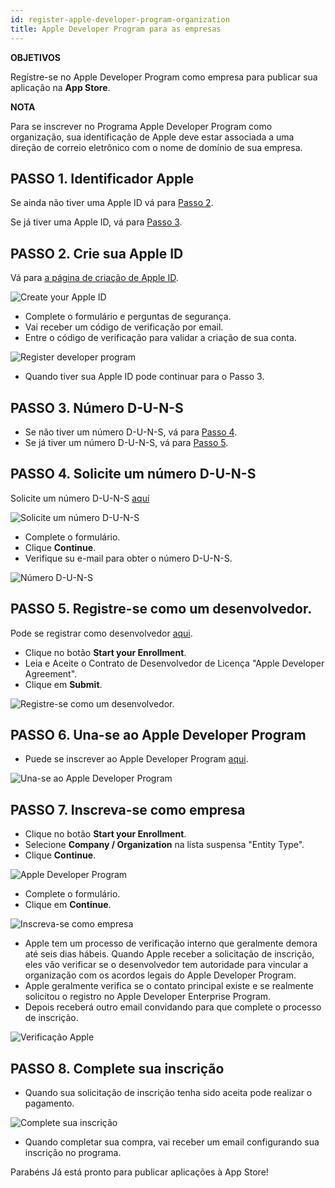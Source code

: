 ```yaml
---
id: register-apple-developer-program-organization
title: Apple Developer Program para as empresas
---
```


<div class = "objectives"> 

**OBJETIVOS**

Regístre-se no Apple Developer Program como empresa para publicar sua aplicação na **App Store**.</div> <div class = "tips"> 

**NOTA**

Para se inscrever no Programa Apple Developer Program como organização, sua identificação de Apple deve estar associada a uma direção de correio eletrônico com o nome de domínio de sua empresa.</div> 

## PASSO 1. Identificador Apple

Se ainda não tiver uma Apple ID vá para [Passo 2](#step-2-create-your-apple-id).

Se já tiver uma Apple ID, vá para [Passo 3](#step-3-d-u-n-s-number).

## PASSO 2. Crie sua Apple ID

Vá para [a página de criação de Apple ID](https://appleid.apple.com/).

![Create your Apple ID](assets/en/deploy-app-store/Apple-ID-Creation-Page-4D-for-iOS.png)

* Complete o formulário e perguntas de segurança.
* Vai receber um código de verificação por email.
* Entre o código de verificação para validar a criação de sua conta.

![Register developer program](assets/en/deploy-app-store/Register-developer-program-4D-for-iOS.png)

* Quando tiver sua Apple ID pode continuar para o Passo 3.

## PASSO 3. Número D-U-N-S

* Se não tiver um número D-U-N-S, vá para [Passo 4](#step-4-request-a-d-u-n-s-number). 
* Se já tiver um número D-U-N-S, vá para [Passo 5](#step-5-register-as-a-developer). 

## PASSO 4. Solicite um número D-U-N-S

Solicite um número D-U-N-S [aquí](https://developer.apple.com/enroll/duns-lookup/#/search)

![Solicite um número D-U-N-S](assets/en/deploy-app-store/DUNS-Number-Organization-4D-for-iOS.png)

* Complete o formulário.
* Clique **Continue**.
* Verifique su e-mail para obter o número D-U-N-S.

![Número D-U-N-S](assets/en/deploy-app-store/DUNS-Number-Apple-Mail_4D-for-iOS.png)

## PASSO 5. Registre-se como um desenvolvedor.

Pode se registrar como desenvolvedor [aqui](https://developer.apple.com/programs/enterprise/enroll/).

* Clique no botão **Start your Enrollment**.
* Leia e Aceite o Contrato de Desenvolvedor de Licença "Apple Developer Agreement". 
* Clique em **Submit**.

![Registre-se como um desenvolvedor.](assets/en/deploy-app-store/Register-developer-4D-for-iOS.png)

## PASSO 6. Una-se ao Apple Developer Program

* Puede se inscrever ao Apple Developer Program [aqui](https://developer.apple.com/enroll/enterprise/). 

![Una-se ao Apple Developer Program](assets/en/deploy-app-store/Join-Apple-Developer-Program-individuals-4D-for-iOS.png)

## PASSO 7. Inscreva-se como empresa

* Clique no botão **Start your Enrollment**.
* Selecione **Company / Organization** na lista suspensa "Entity Type".
* Clique **Continue**.

![Apple Developer Program](assets/en/deploy-app-store/Apple-Developer-Program-Organizations-4D-for-iOS.png)

* Complete o formulário.
* Clique em **Continue**. 

![Inscreva-se como empresa](assets/en/deploy-app-store/Apple-Developer-Program-Enrollment-Organizations-4D-for-iOS.png)

* Apple tem um processo de verificação interno que geralmente demora até seis dias hábeis. Quando Apple receber a solicitação de inscrição, eles vão verificar se o desenvolvedor tem autoridade para vincular a organização com os acordos legais do Apple Developer Program.
* Apple geralmente verifica se o contato principal existe e se realmente solicitou o registro no Apple Developer Enterprise Program.
* Depois receberá outro email convidando para que complete o processo de inscrição.

![Verificação Apple](assets/en/deploy-in-house/Confirmation-email-Organisations-4D-for-iOS.png)

## PASSO 8. Complete sua inscrição

* Quando sua solicitação de inscrição tenha sido aceita pode realizar o pagamento.

![Complete sua inscrição](assets/en/deploy-app-store/Complete-Purchase-Apple-Developer-Program-4D-for-iOS.png)

* Quando completar sua compra, vai receber um email configurando sua inscrição no programa.

Parabéns Já está pronto para publicar aplicações à App Store!